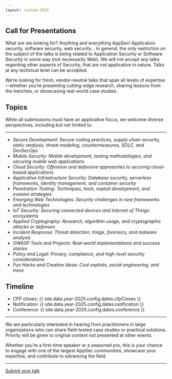 ```yaml
---
layout: custom-2025
---
```


<section class="page-section page-section_inverse page-section_name_cfp">
<div class="page-section__inner">
<div class="text text_type_narrow" markdown="1">

# Call for Presentations

What are we looking for? Anything and everything AppSec! Application security, software security, web security…
In general, the only restriction on the subject of the talks is being related to Application Security or Software Security in some way (not necessarily Web).
We will not accept any talks regarding other aspects of Security, that are not applicative in nature. Talks at any technical level can be accepted.

We’re looking for fresh, vendor-neutral talks that span all levels of expertise—whether you’re presenting cutting-edge research, sharing lessons from the trenches, or showcasing real-world case studies. 

## Topics

While all submissions must have an applicative focus, we welcome diverse perspectives, including but not limited to:

---

* *Secure Development: Secure coding practices, supply chain security, static analysis, threat modeling, countermeasures, SDLC, and DevSecOps*
* *Mobile Security: Mobile development, testing methodologies, and securing mobile web applications*
* *Cloud Security: Offensive and defensive approaches to securing cloud-based applications*
* *Applicative Infrastructure Security: Database security, serverless frameworks, identity management, and container security*
* *Penetration Testing: Techniques, tools, exploit development, and evasion strategies*
* *Emerging Web Technologies: Security challenges in new frameworks and technologies*
* *IoT Security: Securing connected devices and Internet of Things ecosystems*
* *Applied Cryptography: Research, algorithm usage, and cryptographic attacks or defenses*
* *Incident Response: Threat detection, triage, forensics, and malware analysis*
* *OWASP Tools and Projects: Real-world implementations and success stories*
* *Policy and Legal: Privacy, compliance, and high-level security considerations*
* *Fun Hacks and Creative Ideas: Cool exploits, social engineering, and more*

</div>
</div>
</section>

<section class="page-section">
<div class="page-section__inner">
<div class="text text_type_narrow" markdown="1">

## Timeline

* CFP closes: {{ site.data.year-2025.config.dates.cfpCloses }}
* Notification: {{ site.data.year-2025.config.dates.notification }}
* Conference: {{ site.data.year-2025.config.dates.conference }}

---

We are particularly interested in hearing from practitioners in large organizations who can share field-tested case studies or practical solutions. Priority will be given to original content not presented at other events.

Whether you’re a first-time speaker or a seasoned pro, this is your chance to engage with one of the largest AppSec communities, showcase your expertise, and contribute to advancing the field.

---

<a href="https://www.papercall.io/owasp-il-2025" class="button button_type_main" target="_blank">Submit your talk</a>

</div>
</div>
</section>